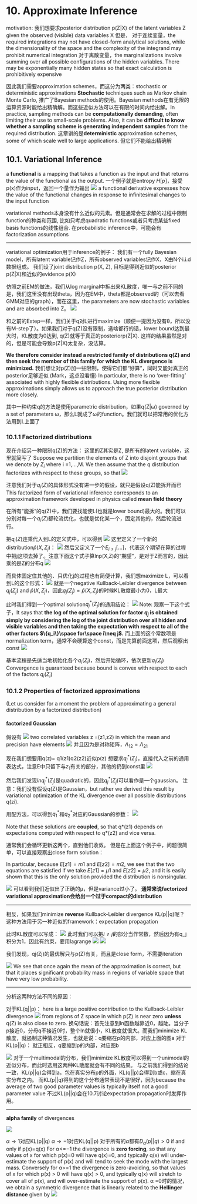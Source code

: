 # 10. Approximate Inference

motivation:
我们想要求posterior distribution p(Z|X) of the latent variables Z given the observed (visible) data variables X
但是，
对于连续变量，the required integrations may not have closed-form analytical solutions, while the dimensionality of the space and the complexity of the integrand may prohibit numerical integration
对于离散变量，the marginalizations involve summing over all possible configurations of the hidden variables. There may be exponentially many hidden states so that exact calculation is prohibitively expensive

因此我们需要approximation schemes，而这分为两类：stochastic or deterministic approximations
**Stochastic** techniques such as Markov chain Monte Carlo, 推广了Bayesian methods的使用。Bayesian methods在有无限的运算资源时能给出精确解。而这些近似方法可以在有限的时间内给出解。In practice, sampling methods can be **computationally demanding**, often limiting their use to small-scale problems. Also, it can be **difficult to know whether a sampling scheme is generating independent samples** from the required distribution.
这章讲的是**deterministic** approximation schemes, some of which scale well to large applications. 但它们不能给出精确解

## 10.1. Variational Inference
a **functional** is a mapping that takes a function as the input and that returns the value of the functional as the output.
一个例子就是entropy $H[p]$，接受p(x)作为input，返回一个量作为输出
![](Pasted%20image%2020210502091838.png)
a functional derivative expresses how the value of the functional changes in response to infinitesimal changes to the input function

variational methods本身没有什么近似的元素。但是通常会在求解的过程中限制function的种类和范围, 比如只考虑quadratic functions或者只考虑某些fixed basis functions的线性组合. 在probabilistic inference中，可能会有factorization assumptions

***

variational optimization用于inference的例子：
我们有一个fully Bayesian model，所有latent variable记作Z，所有observed variables记作X，X由N个i.i.d数据组成。
我们设了joint distribution p(X, Z), 目标是得到近似的posterior p(Z|X)和近似的evidence p(X)

仿照之前EM的做法，我们从log marginal中拆出来KL散度，唯一与之前不同的是，我们这里没有出现theta，因为在EM中，theta都是observed的（可以去看GMM对应的graph），而在这里，the parameters are now stochastic variables and are absorbed into Z。
![](Pasted%20image%2020210502152711.png)

和之前的Estep一样，我们关于q对L进行maximize（顺便一提因为没有θ，所以没有M-step了）。如果我们对于q(Z)没有限制，选啥都行的话，lower bound达到最大时，KL散度为0达到, q(Z)就等于真正的posteriorp(Z|X). 这样的结果虽然是对的，但是可能会导致p(Z|X)太复杂，没法算。

**We therefore consider instead a restricted family of distributions q(Z) and then seek the member of this family for which the KL divergence is minimized.** 我们想让对p(Z)加一些限制，使得它们都“好算”，同时又能对真正的posterior足够近似
(Mark，这点没看懂)
In particular, there is no ‘over-fitting’ associated with highly flexible distributions. Using more flexible approximations simply allows us to approach the true posterior distribution more closely.

其中一种约束q的方法是使用parametric distribution，如果q(Z|ω) governed by a set of parameters ω，那么L就成了ω的function。我们就可以把常用的优化方法用到L上面了

### 10.1.1 Factorized distributions
现在介绍另一种限制q(Z)的方法：
这里的Z其实是$\mathrm{Z}$, 是所有的latent variable，这里就简写了
Suppose we partition the elements of Z into disjoint groups that we denote by $Z_i$ where i =1,...,M. We then assume that the q distribution factorizes with respect to these groups, so that
![](Pasted%20image%2020210502162556.png)

注意我们对于$q_i(Z)$的具体形式没有进一步的假设，就只是假设q(Z)能拆开而已
This factorized form of variational inference corresponds to an approximation framework developed in physics called **mean field theory**

在所有“能拆”的q(Z)中，我们要找能使L(也就是lower bound)最大的。我们可以分别对每一个$q_i(Z)$都轮流优化，也就是优化某一个，固定其他的，然后轮流进行。

把$q_i(Z)$连乘代入到L的定义式中，可以得到
![](Pasted%20image%2020210502165955.png)
这里定义了一个新的distribution$\hat{p}(X,Z_j)$：
![](Pasted%20image%2020210502170219.png)
然后又定义了一个$E_{i\neq j}[...]$，代表这个期望在算的过程中把j这项去掉了。注意下面这个式子算lnp(X,Z)的“期望”，是对于Z而言的，因此乘的是Z的分布q
![](Pasted%20image%2020210502170435.png)

而具体固定住其他的、只优化j的过程也有简便计算，我们想maximize L，可以看到L的这个形式：
![](Pasted%20image%2020210502170959.png)
就是一个negative Kullback-Leibler divergence between $q_j(Z_j)$ and $\hat{p}(X,Z_j)$，因此$q_j(Z_j)=\hat{p}(X,Z_j)$的时候KL散度最小为0，L最大

此时我们得到一个optimal solution$q^*_j(Z_j)$的通用结论：
![](Pasted%20image%2020210502171340.png)
Note:
观察一下这个式子，It says that **the log of the optimal solution for factor $q_j$ is obtained simply by considering the log of the joint distribution over all hidden and visible variables and then taking the expectation with respect to all of the other factors $\{q_i\}\space for\space i\neq j$.**
而上面的这个常数项是normalization term，通常不会硬算这个const，而是先算前面这项，然后观察出const
![](Pasted%20image%2020210502174430.png)

基本流程是先适当地初始化各个$q_i(Z_i)$，然后开始循环，依次更新$q_i(Z_i)$
Convergence is guaranteed because bound is convex with respect to each of the factors $q_i(Z_i)$

### 10.1.2 Properties of factorized approximations
(Let us consider for a moment the problem of approximating a general distribution by a factorized distribution)

#### factorized Gaussian
假设有
![](Pasted%20image%2020210502181008.png)
two correlated variables z =(z1,z2) in which the mean and precision have elements
![](Pasted%20image%2020210502181108.png)
并且因为是对称矩阵，$\Lambda_{12}=\Lambda_{21}$


现在我们想要用q(z)= q1(z1)q2(z2)近似p(z)
想要求$q^*_j(Z_j)$，直接代入之前的通用表达式，注意E中只留下与$z_1$有关的部分，其他的扔到const里
![](Pasted%20image%2020210502223930.png)

然后我们发现$lnq^*_j(Z_j)$是quadratic的，因此$q^*_j(Z_j)$可以看作是一个gaussian。
注意：我们没有假设q(Z)是Gaussian，but rather we derived this result by variational optimization of the KL divergence over all possible distributions q(zi).

用配方法，可以得到$q_1^*$和$q_2^*$对应的Gaussian的参数：
![](Pasted%20image%2020210502224821.png)

Note that these solutions are **coupled**, so that q*(z1) depends on expectations computed with respect to q*(z2) and vice versa. 

通常我们会循环更新这两个，直到他们收敛。
但是在上面这个例子中，问题很简单，可以直接观察出close form solution：


In particular, because $E[z1]= m1$ and $E[z2]= m2$, we see that the two equations are satisfied if we take $E[z1]= µ1$ and $E[z2]= µ2$, and it is easily shown that this is the only solution provided the distribution is nonsingular.

![](Pasted%20image%2020210503112527.png)
可以看到我们近似出了正确的μ，但是variance过小了。
**通常来说factorized variational approximation会给出一个过于compact的distribution**

***
相反，如果我们minimize **reverse** Kullback-Leibler divergence KL(p||q)呢？
这种方法用于另一种近似的framework：expectation propagation

此时KL散度可以写成：
![](Pasted%20image%2020210503113047.png)
此时我们可以把$i\neq j$的部分当作常数，然后因为有q_j积分为1，因此有约束，要用lagrange
![](Pasted%20image%2020210503113441.png)
![](Pasted%20image%2020210503113719.png)

我们发现，qj(Zj)的最优解只与p(Z)有关，而且是close form，不需要iteration

![](Pasted%20image%2020210503114004.png)
We see that once again the mean of the approximation is correct, but that it places significant probability mass in regions of variable space that have very low probability.

***
分析这两种方法不同的原因：

对于KL(q||p)：
here is a large positive contribution to the Kullback-Leibler divergence
![](Pasted%20image%2020210503114711.png)
from regions of Z space in which p(Z) is near zero **unless** q(Z) is also close to zero.
换句话说：首先注意到ln函数越靠近0，越陡。当分子p接近0，分母q不接近0时，整个ln就很小，KL散度就很大。而我们minimize KL散度，就遏制这种情况发生，也就是说：q要缩在p的内部，对应上面的图a
对于KL(p||q)：
就正相反，q要缩到p的内部，对应图b

![](Pasted%20image%2020210503142122.png)
对于一个multimodal的分布，我们minimize KL散度可以得到一个unimodal的近似分布，而此时选用这两种KL散度就会有不同的结果。
与之前我们得到的结论一致，KL(p||q)会得到a，包在真实分布p的外面，KL(q||p)会得到b或c，缩在真实分布之内。
而KL(p||q)得到的这个分布通常表现不是很好，因为because the average of two good parameter values is typically itself not a good parameter value
不过KL(p||q)会在10.7讨论expectation propagation时发挥作用。

***

**alpha family** of divergences

![](Pasted%20image%2020210503232856.png)

$\alpha\to 1$对应KL(p||q)
$\alpha\to -1$对应KL(q||p)
对于所有的$\alpha$都有$D_\alpha(p||q)>0$ if and only if p(x)=q(x)
For α<=−1 the divergence is **zero forcing**, so that any values of x for which p(x)=0 will have q(x)=0, and typically q(x) will under-estimate the support of p(x) and will tend to seek the mode with the largest mass.
Conversely for α>=1 the divergence is zero-avoiding, so that values of x for which p(x) > 0 will have q(x) > 0, and typically q(x) will stretch to cover all of p(x), and will over-estimate the support of p(x).
α =0时的情况，we obtain a symmetric divergence that is linearly related to the **Hellinger distance** given by
![](Pasted%20image%2020210503235725.png)

